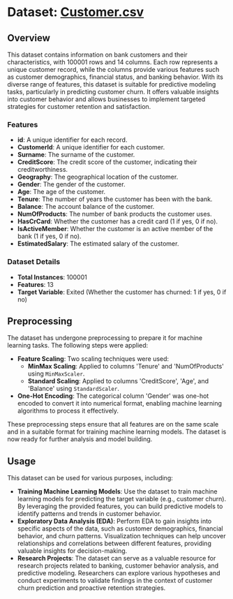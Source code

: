 # Dataset: [Customer.csv](Dataset/Customer.csv)

## Overview

This dataset contains information on bank customers and their characteristics, with 100001 rows and 14 columns. Each row represents a unique customer record, while the columns provide various features such as customer demographics, financial status, and banking behavior. With its diverse range of features, this dataset is suitable for predictive modeling tasks, particularly in predicting customer churn. It offers valuable insights into customer behavior and allows businesses to implement targeted strategies for customer retention and satisfaction.

### Features

- **id**: A unique identifier for each record.
- **CustomerId**: A unique identifier for each customer.
- **Surname**: The surname of the customer.
- **CreditScore**: The credit score of the customer, indicating their creditworthiness.
- **Geography**: The geographical location of the customer.
- **Gender**: The gender of the customer.
- **Age**: The age of the customer.
- **Tenure**: The number of years the customer has been with the bank.
- **Balance**: The account balance of the customer.
- **NumOfProducts**: The number of bank products the customer uses.
- **HasCrCard**: Whether the customer has a credit card (1 if yes, 0 if no).
- **IsActiveMember**: Whether the customer is an active member of the bank (1 if yes, 0 if no).
- **EstimatedSalary**: The estimated salary of the customer.


### Dataset Details

- **Total Instances**: 100001
- **Features**: 13
- **Target Variable**: Exited (Whether the customer has churned: 1 if yes, 0 if no)

## Preprocessing

The dataset has undergone preprocessing to prepare it for machine learning tasks. The following steps were applied:

- **Feature Scaling**: Two scaling techniques were used:
  - **MinMax Scaling**: Applied to columns 'Tenure' and 'NumOfProducts' using `MinMaxScaler`.
  - **Standard Scaling**: Applied to columns 'CreditScore', 'Age', and 'Balance' using `StandardScaler`.
- **One-Hot Encoding**: The categorical column 'Gender' was one-hot encoded to convert it into numerical format, enabling machine learning algorithms to process it effectively.

These preprocessing steps ensure that all features are on the same scale and in a suitable format for training machine learning models. The dataset is now ready for further analysis and model building.

## Usage

This dataset can be used for various purposes, including:

- **Training Machine Learning Models**: Use the dataset to train machine learning models for predicting the target variable (e.g., customer churn). By leveraging the provided features, you can build predictive models to identify patterns and trends in customer behavior.
- **Exploratory Data Analysis (EDA)**: Perform EDA to gain insights into specific aspects of the data, such as customer demographics, financial behavior, and churn patterns. Visualization techniques can help uncover relationships and correlations between different features, providing valuable insights for decision-making.
- **Research Projects**: The dataset can serve as a valuable resource for research projects related to banking, customer behavior analysis, and predictive modeling. Researchers can explore various hypotheses and conduct experiments to validate findings in the context of customer churn prediction and proactive retention strategies.
